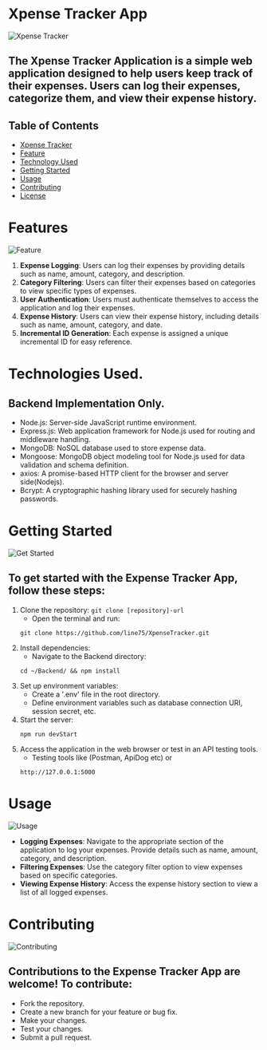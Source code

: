 # Xpense Tracker App
![Xpense Tracker](https://happay.com/blog/wp-content/uploads/sites/12/2022/08/expense-categories.webp)
## The Xpense Tracker Application is a simple web application designed to help users keep track of their expenses. Users can log their expenses, categorize them, and view their expense history.

## Table of Contents
- [Xpense Tracker](#xpense-tracker-app)
- [Feature](#features)
- [Technology Used](#technologies-used)
- [Getting Started](#getting-started)
- [Usage](#usage)
- [Contributing](#contributing)
- [License](#license)

# Features
![Feature](https://t4.ftcdn.net/jpg/03/03/55/51/360_F_303555158_0h7YQZePL54n1UFE0Y5u4xqLSvHklqwc.jpg)
1. **Expense Logging**: Users can log their expenses by providing details such as name, amount, category, and description.
2. **Category Filtering**: Users can filter their expenses based on categories to view specific types of expenses.
3. **User Authentication**: Users must authenticate themselves to access the application and log their expenses.
4. **Expense History**: Users can view their expense history, including details such as name, amount, category, and date.
5. **Incremental ID Generation**: Each expense is assigned a unique incremental ID for easy reference.

# Technologies Used.
## Backend Implementation Only.
- Node.js: Server-side JavaScript runtime environment.
- Express.js: Web application framework for Node.js used for routing and middleware handling.
- MongoDB: NoSQL database used to store expense data.
- Mongoose: MongoDB object modeling tool for Node.js used for data validation and schema definition.
- axios: A promise-based HTTP client for the browser and server side(Nodejs).
- Bcrypt: A cryptographic hashing library used for securely hashing passwords.


# Getting Started
![Get Started](https://www.lean.org/wp-content/uploads/2020/11/924_large.png)
## To get started with the Expense Tracker App, follow these steps:
1. Clone the repository: `git clone [repository]-url`
    - Open the terminal and run:
    ```
    git clone https://github.com/line75/XpenseTracker.git
    ```
2. Install dependencies:
    - Navigate to the Backend directory:
    ```
    cd ~/Backend/ && npm install
    ```
3. Set up environment variables:
    - Create a '.env' file in the root directory.
    - Define environment variables such as database connection URI, session secret, etc.
4. Start the server:
    ```
    npm run devStart
    ```
5. Access the application in the web browser or test in an API testing tools.
    - Testing tools like (Postman, ApiDog etc) or
    ```
    http://127.0.0.1:5000
    ```
# Usage
![Usage](https://grammarist.com/wp-content/uploads/Usage-in-English-Grammar-List-of-Examples-2.png)
- **Logging Expenses**: Navigate to the appropriate section of the application to log your expenses. Provide details such as name, amount, category, and description.
- **Filtering Expenses**: Use the category filter option to view expenses based on specific categories.
- **Viewing Expense History**: Access the expense history section to view a list of all logged expenses.

# Contributing
![Contributing](https://images.squarespace-cdn.com/content/v1/5e957a3497df352a10e04d84/400d22bb-b17a-46d4-ad03-2a0b4b497f3d/Whats+your+unique+contribution.png)
## Contributions to the Expense Tracker App are welcome! To contribute:
- Fork the repository.
- Create a new branch for your feature or bug fix.
- Make your changes.
- Test your changes.
- Submit a pull request.
